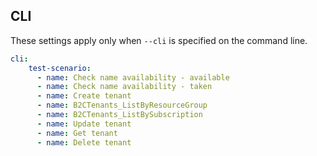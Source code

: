 ## CLI

These settings apply only when `--cli` is specified on the command line.

``` yaml $(cli)
cli:
    test-scenario:
      - name: Check name availability - available
      - name: Check name availability - taken
      - name: Create tenant
      - name: B2CTenants_ListByResourceGroup
      - name: B2CTenants_ListBySubscription
      - name: Update tenant
      - name: Get tenant
      - name: Delete tenant
```